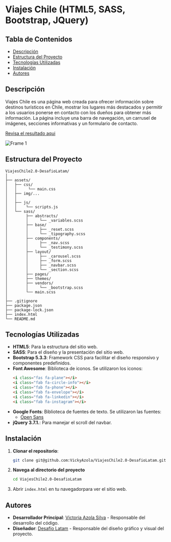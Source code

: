 # Viajes Chile (HTML5, SASS, Bootstrap, JQuery)

## Tabla de Contenidos

- [Descripción](#descripción)
- [Estructura del Proyecto](#estructura-del-proyecto)
- [Tecnologías Utilizadas](#tecnologías-utilizadas)
- [Instalación](#instalación)
- [Autores](#autores)

## Descripción

Viajes Chile es una página web creada para ofrecer información sobre destinos turísticos en Chile, 
mostrar los lugares más destacados y permitir a los usuarios ponerse en contacto con los dueños 
para obtener más información. La página incluye una barra de navegación, un carrusel de imágenes, 
secciones informativas y un formulario de contacto.

[Revisa el resultado aqui](https://vickyazola.github.io/ViajesChile2.0-DesafioLatam/)

![Frame 1](https://github.com/user-attachments/assets/5a90d721-940d-4713-aae6-f717e7ee3f33)


## Estructura del Proyecto

```plaintext
ViajesChile2.0-DesafioLatam/
│
├── assets/
│   ├── css/
│   │     └── main.css
│   ├── img/...
│   │     
│   ├── js/
│   │    └── scripts.js
│   └── sass/
│        ├── abstracts/
│        │     └── _variables.scss
│        ├── base/
│        │     ├── _reset.scss
│        │     └── _tipography.scss
│        ├── components/
│        │     ├── _nav.scss
│        │     └── _testimony.scss
│        ├── layout/
│        │     ├── _carousel.scss
│        │     ├── _form.scss
│        │     ├── _navbar.scss
│        │     └── _section.scss
│        ├── pages/
│        ├── themes/
│        ├── vendors/
│        │     └── _bootstrap.scss
│        └── main.scss
│
├── .gitignore
├── package.json
├── package-lock.json
├── index.html
└── README.md
```

## Tecnologías Utilizadas

- **HTML5**: Para la estructura del sitio web.
- **SASS**: Para el diseño y la presentación del sitio web.
- **Bootstrap 5.3.3**: Framework CSS para facilitar el diseño responsivo y componentes predefinidos.
- **Font Awesome**: Biblioteca de iconos. Se utilizaron los iconos:
    ```html
    <i class="fas fa-plane"></i>
    <i class="fab fa-circle-info"></i>
    <i class="fab fa-phone"></i>
    <i class="fab fa-envelope"></i>
    <i class="fab fa-linkedin"></i>
    <i class="fab fa-instagram"></i>
 
    ```
- **Google Fonts**: Biblioteca de fuentes de texto. Se utilizaron las fuentes:
  - [Open Sans](https://fonts.google.com/specimen/Open+Sans?query=open+sans)
- **jQuery 3.7.1.**: Para manejar el scroll del navbar.


## Instalación

1. **Clonar el repositorio**:
    ```bash
    git clone git@github.com:VickyAzola/ViajesChile2.0-DesafioLatam.git
    ```
2. **Navega al directorio del proyecto**
    ```bash
    cd ViajesChile2.0-DesafioLatam
    ```
3. Abrir `index.html` en tu navegadorpara ver el sitio web.


## Autores

- **Desarrollador Principal**: [Victoria Azola Silva](https://github.com/VickyAzola) - Responsable del desarrollo del código.
- **Diseñador**: [Desafío Latam](https://desafiolatam.com/admision/?utm_term=desafio%20latam&utm_campaign=Brand&utm_source=adwords&utm_medium=ppc&hsa_acc=1239562006&hsa_cam=16998643182&hsa_grp=136655824715&hsa_ad=596057942540&hsa_src=g&hsa_tgt=kwd-340546658839&hsa_kw=desafio%20latam&hsa_mt=b&hsa_net=adwords&hsa_ver=3&gad_source=1&gclid=CjwKCAjwvvmzBhA2EiwAtHVrbzEJGJPqUuTuFDuNIFtSh4eKqGXcLXmCO9u12vwlU553fGXV93Q5zxoCGmEQAvD_BwE) - Responsable del diseño gráfico y visual del proyecto.
